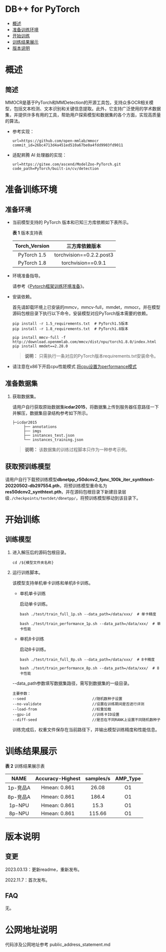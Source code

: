 # DB++ for PyTorch

-   [概述](概述.md)
-   [准备训练环境](准备训练环境.md)
-   [开始训练](开始训练.md)
-   [训练结果展示](训练结果展示.md)
-   [版本说明](版本说明.md)

# 概述

## 简述

MMOCR是基于PyTorch和MMDetection的开源工具包，支持众多OCR相关模型，包括文本检测、文本识别和关键信息提取。此外，它支持广泛使用的学术数据集，并提供许多有用的工具，帮助用户探索模型和数据集的各个方面，实现高质量的算法。

- 参考实现：

  ```
  url=https://github.com/open-mmlab/mmocr
  commit_id=26bc4713d4a451ed510a67be0a4fdd9903fd9011
  ```

- 适配昇腾 AI 处理器的实现：

  ```
  url=https://gitee.com/ascend/ModelZoo-PyTorch.git
  code_path=PyTorch/built-in/cv/detection
  ```


# 准备训练环境

## 准备环境

- 当前模型支持的 PyTorch 版本和已知三方库依赖如下表所示。

  **表 1**  版本支持表

  | Torch_Version      | 三方库依赖版本                                 |
  | :--------: | :----------------------------------------------------------: |
  | PyTorch 1.5 | torchvision==0.2.2.post3 |
  | PyTorch 1.8 | torchvision==0.9.1 |
  
- 环境准备指导。

  请参考《[Pytorch框架训练环境准备](https://www.hiascend.com/document/detail/zh/ModelZoo/pytorchframework/ptes)》。
  
- 安装依赖。

  首先请卸载环境上已安装的mmcv，mmcv-full，mmdet，mmocr。并在模型源码包根目录下执行以下命令，安装模型对应PyTorch版本需要的依赖。
  ```
  pip install -r 1.5_requirements.txt  # PyTorch1.5版本
  pip install -r 1.8_requirements.txt  # PyTorch1.8版本
  
  pip install mmcv-full -f http://download.openmmlab.com/mmcv/dist/npu/torch1.8.0/index.html
  pip install mmdet==2.28.0
  ```
  > **说明：** 
  >只需执行一条对应的PyTorch版本requirements.txt安装命令。
  
- 请注意在x86下开启cpu性能模式 [将cpu设置为performance模式](https://gitee.com/ascend/pytorch/blob/master/docs/zh/PyTorch%E8%AE%AD%E7%BB%83%E8%B0%83%E4%BC%98&%E5%B7%A5%E5%85%B7%E4%BD%BF%E7%94%A8%E6%8C%87%E5%8D%97/PyTorch%E8%AE%AD%E7%BB%83%E8%B0%83%E4%BC%98&%E5%B7%A5%E5%85%B7%E4%BD%BF%E7%94%A8%E6%8C%87%E5%8D%97.md#%E5%B0%86cpu%E8%AE%BE%E7%BD%AE%E4%B8%BAperformance%E6%A8%A1%E5%BC%8F)
  


## 准备数据集

1. 获取数据集。

   请用户自行获取原始数据集**icdar2015**，将数据集上传到服务器任意路径一下并解压，数据集目录结构参考如下所示。
   
   ```
   ├─icdar2015
        ├── annotations
        ├── imgs
        ├── instances_test.json
        └── instances_training.json
   ```

   > **说明：** 
   >该数据集的训练过程脚本只作为一种参考示例。

## 获取预训练模型

请用户自行下载预训练模型**dbnetpp_r50dcnv2_fpnc_100k_iter_synthtext-20220502-db297554.pth**，将预训练模型重命名为**res50dcnv2_synthtext.pth**，并在源码包根目录下新建目录层级`./checkpoints/textdet/dbnetpp/`，将预训练模型移动到该目录下。

# 开始训练

## 训练模型

1. 进入解压后的源码包根目录。

   ```
   cd /${模型文件夹名称} 
   ```

2. 运行训练脚本。

   该模型支持单机单卡训练和单机8卡训练。

   - 单机单卡训练

     启动单卡训练。

     ```
     bash ./test/train_full_1p.sh --data_path=/data/xxx/  # 单卡精度

     bash ./test/train_performance_1p.sh --data_path=/data/xxx/  # 单卡性能
     ```
   
   - 单机8卡训练

     启动8卡训练。

     ```
     bash ./test/train_full_8p.sh --data_path=/data/xxx/  # 8卡精度
   
     bash ./test/train_performance_8p.sh --data_path=/data/xxx/  # 8卡性能
     ```

   --data_path参数填写数据集路径，需写到数据集的一级目录。
   
   
   ```
   主要参数：
   --seed                              //随机数种子设置
   --no-validate                       //设置在训练期间是否进行评测
   --load-from                         //权重加载
   --gpu-id                            //训练卡ID设置
   --diff-seed                         //是否在不同RANK上设置不同随机数种子
   ```
   
   训练完成后，权重文件保存在当前路径下，并输出模型训练精度和性能信息。


# 训练结果展示

**表 2**  训练结果展示表

| NAME     | Accuracy-Highest |  samples/s | AMP_Type |
| :-----: | :-----:  | :---: | :------: |
| 1p-竞品A  | Hmean: 0.861 | 26.08 |       O1 |
| 8p-竞品A  | Hmean: 0.861 | 186.4 |       O1 |
| 1p-NPU   | Hmean: 0.861 | 15.3 |       O1 |
| 8p-NPU   | Hmean: 0.861 | 115.66 |       O1 |

# 版本说明

## 变更

2023.03.13：更新readme，重新发布。

2022.11.7：首次发布。

## FAQ

无。

# 公网地址说明

代码涉及公网地址参考 public_address_statement.md
